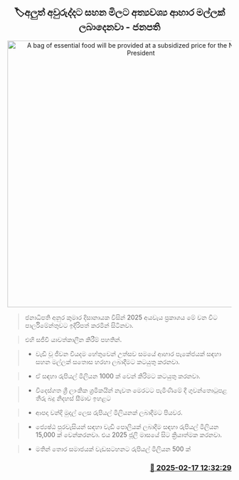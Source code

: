 <p align='center'><b><h2 align='center' title='A bag of essential food will be provided at a subsidized price for the New Year - President'>🏷අලුත් අවුරුද්දට සහන මිලට අත්‍යවශ්‍ය ආහාර මල්ලක් ලබාදෙනවා - ජනපති</h2></b></p>
<p align='center'><img src='https://helakuru.sgp1.cdn.digitaloceanspaces.com/esana/images/lib/budget-2025-new-live.jpg' width='600' alt='A bag of essential food will be provided at a subsidized price for the New Year - President'></p>

> ජනාධිපති අනුර කුමාර දිසානායක විසින් 2025 අයවැය ප්‍රකාශය මේ වන විට පාර්ලිමේන්තුවට ඉදිරිපත් කරමින් සිටිනවා.

> එහි සජීවී යාවත්කාලීන කිරීම් පහතින්.

> * වැඩි වූ ජීවන වියදම හේතුවෙන් උත්සව සමයේ ආහාර පැකේජයක් සඳහා සහන මල්ලක් සතොස හරහා ලබාදීමට කටයුතු කරනවා.

> * ඒ සඳහා රුපියල් මිලියන 1000 ක් වෙන් කිරිමට කටයුතු කරනවා.

> * විදෙස්ගත ශ්‍රී ලාංකික ශ්‍රමිකයින් නැවත මෙරට​ට පැමිණීමේ දී ගුවන්තොටුපළ තීරු බදු නිදහස් සීමාව ඉහළට

> * ආපදා වන්දි මුදල් ලෙ​ස රුපියල් මිලියනක් ලබාදීමට පියවර.

> * ජ්‍යෙෂ්ඨ පුරවැසියන් සඳහා වැඩි පොලියක් ලබාදීම සඳහා රුපියල් මිලියන 15,000 ක් වෙන්කරනවා. එය 2025 ජූලි මාසයේ සිට ක්‍රියාත්මක කරනවා. 

> * මතින් තොර සමාජයක් වැඩසටහනට රුපියල් මිලියන 500 ක්



<h3 align='right'><a href='https://www.helakuru.lk/esana/p/107527/'>📅 2025-02-17 12:32:29</a></h3>
